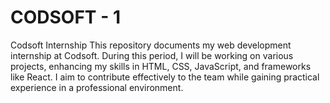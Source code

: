# CODSOFT - 1
Codsoft Internship This repository documents my web development internship at Codsoft. During this period, I will be working on various projects, enhancing my skills in HTML, CSS, JavaScript, and frameworks like React. I aim to contribute effectively to the team while gaining practical experience in a professional environment.
